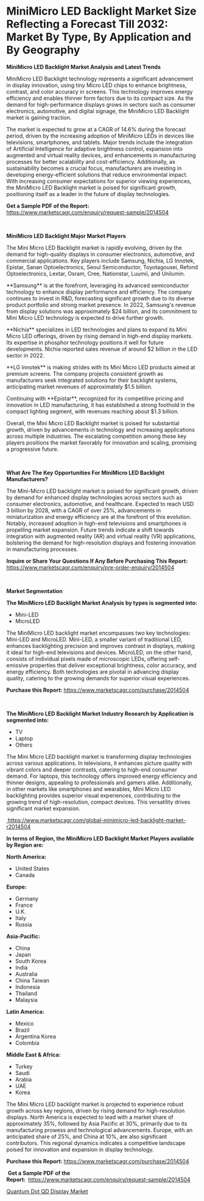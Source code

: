 <p><h1>MiniMicro LED Backlight Market Size Reflecting a Forecast Till 2032: Market By Type, By Application and By Geography</h1></p><p><strong>MiniMicro LED Backlight Market Analysis and Latest Trends</strong></p>
<p><p>MiniMicro LED Backlight technology represents a significant advancement in display innovation, using tiny Micro LED chips to enhance brightness, contrast, and color accuracy in screens. This technology improves energy efficiency and enables thinner form factors due to its compact size. As the demand for high-performance displays grows in sectors such as consumer electronics, automotive, and digital signage, the MiniMicro LED Backlight market is gaining traction.</p><p>The market is expected to grow at a CAGR of 14.6% during the forecast period, driven by the increasing adoption of MiniMicro LEDs in devices like televisions, smartphones, and tablets. Major trends include the integration of Artificial Intelligence for adaptive brightness control, expansion into augmented and virtual reality devices, and enhancements in manufacturing processes for better scalability and cost-efficiency. Additionally, as sustainability becomes a crucial focus, manufacturers are investing in developing energy-efficient solutions that reduce environmental impact. With increasing consumer expectations for superior viewing experiences, the MiniMicro LED Backlight market is poised for significant growth, positioning itself as a leader in the future of display technologies.</p></p>
<p><strong>Get a Sample PDF of the Report:&nbsp;</strong> <a href="https://www.marketscagr.com/enquiry/request-sample/2014504?utm_campaign=1944&utm_medium=2&utm_source=Github&utm_content=ia&utm_term=17012025&utm_id=minimicro-led-backlight">https://www.marketscagr.com/enquiry/request-sample/2014504</a></p>
<p>&nbsp;</p>
<p><strong>MiniMicro LED Backlight Major Market Players</strong></p>
<p><p>The Mini Micro LED Backlight market is rapidly evolving, driven by the demand for high-quality displays in consumer electronics, automotive, and commercial applications. Key players include Samsung, Nichia, LG Innotek, Epistar, Sanan Optoelectronics, Seoul Semiconductor, Toyotagousei, Refond Optoelectronics, Lextar, Osram, Cree, Nationstar, Luumii, and Unilumin.</p><p>**Samsung** is at the forefront, leveraging its advanced semiconductor technology to enhance display performance and efficiency. The company continues to invest in R&D, forecasting significant growth due to its diverse product portfolio and strong market presence. In 2022, Samsung's revenue from display solutions was approximately $24 billion, and its commitment to Mini Micro LED technology is expected to drive further growth.</p><p>**Nichia** specializes in LED technologies and plans to expand its Mini Micro LED offerings, driven by rising demand in high-end display markets. Its expertise in phosphor technology positions it well for future developments. Nichia reported sales revenue of around $2 billion in the LED sector in 2022.</p><p>**LG Innotek** is making strides with its Mini Micro LED products aimed at premium screens. The company projects consistent growth as manufacturers seek integrated solutions for their backlight systems, anticipating market revenues of approximately $1.5 billion.</p><p>Continuing with **Epistar**, recognized for its competitive pricing and innovation in LED manufacturing, it has established a strong foothold in the compact lighting segment, with revenues reaching about $1.3 billion.</p><p>Overall, the Mini Micro LED Backlight market is poised for substantial growth, driven by advancements in technology and increasing applications across multiple industries. The escalating competition among these key players positions the market favorably for innovation and scaling, promising a progressive future.</p></p>
<p>&nbsp;</p>
<p><strong>What Are The Key Opportunities For MiniMicro LED Backlight Manufacturers?</strong></p>
<p><p>The Mini-Micro LED backlight market is poised for significant growth, driven by demand for enhanced display technologies across sectors such as consumer electronics, automotive, and healthcare. Expected to reach USD 3 billion by 2028, with a CAGR of over 25%, advancements in miniaturization and energy efficiency are at the forefront of this evolution. Notably, increased adoption in high-end televisions and smartphones is propelling market expansion. Future trends indicate a shift towards integration with augmented reality (AR) and virtual reality (VR) applications, bolstering the demand for high-resolution displays and fostering innovation in manufacturing processes.</p></p>
<p><strong>Inquire or Share Your Questions If Any Before Purchasing This Report:</strong> <a href="https://www.marketscagr.com/enquiry/pre-order-enquiry/2014504?utm_campaign=1944&utm_medium=2&utm_source=Github&utm_content=ia&utm_term=17012025&utm_id=minimicro-led-backlight">https://www.marketscagr.com/enquiry/pre-order-enquiry/2014504</a></p>
<p>&nbsp;</p>
<p><strong>Market Segmentation</strong></p>
<p><strong>The MiniMicro LED Backlight Market Analysis by types is segmented into:</strong></p>
<p><ul><li>Mini-LED</li><li>MicroLED</li></ul></p>
<p><p>The MiniMicro LED backlight market encompasses two key technologies: Mini-LED and MicroLED. Mini-LED, a smaller variant of traditional LED, enhances backlighting precision and improves contrast in displays, making it ideal for high-end televisions and devices. MicroLED, on the other hand, consists of individual pixels made of microscopic LEDs, offering self-emissive properties that deliver exceptional brightness, color accuracy, and energy efficiency. Both technologies are pivotal in advancing display quality, catering to the growing demands for superior visual experiences.</p></p>
<p><strong>Purchase this Report:&nbsp;</strong><a href="https://www.marketscagr.com/purchase/2014504?utm_campaign=1944&utm_medium=2&utm_source=Github&utm_content=ia&utm_term=17012025&utm_id=minimicro-led-backlight">https://www.marketscagr.com/purchase/2014504</a></p>
<p>&nbsp;</p>
<p><strong>The MiniMicro LED Backlight Market Industry Research by Application is segmented into:</strong></p>
<p><ul><li>TV</li><li>Laptop</li><li>Others</li></ul></p>
<p><p>The Mini Micro LED backlight market is transforming display technologies across various applications. In televisions, it enhances picture quality with vibrant colors and deeper contrasts, catering to high-end consumer demand. For laptops, this technology offers improved energy efficiency and thinner designs, appealing to professionals and gamers alike. Additionally, in other markets like smartphones and wearables, Mini Micro LED backlighting provides superior visual experiences, contributing to the growing trend of high-resolution, compact devices. This versatility drives significant market expansion.</p></p>
<p><a href="https://www.marketscagr.com/global-minimicro-led-backlight-market-r2014504?utm_campaign=1944&utm_medium=2&utm_source=Github&utm_content=ia&utm_term=17012025&utm_id=minimicro-led-backlight">&nbsp;https://www.marketscagr.com/global-minimicro-led-backlight-market-r2014504</a></p>
<p><strong>In terms of Region, the MiniMicro LED Backlight Market Players available by Region are:</strong></p>
<p>
    <p> <strong> North America: </strong>
        <ul>
            <li>United States</li>
            <li>Canada</li>
        </ul>
        </p> 
    <p> <strong> Europe: </strong>
        <ul>
            <li>Germany</li>
            <li>France</li>
            <li>U.K.</li>
            <li>Italy</li>
            <li>Russia</li>
        </ul>
        </p> 
    <p> <strong> Asia-Pacific: </strong>
        <ul>
            <li>China</li>
            <li>Japan</li>
            <li>South Korea</li>
            <li>India</li>
            <li>Australia</li>
            <li>China Taiwan</li>
            <li>Indonesia</li>
            <li>Thailand</li>
            <li>Malaysia</li>
        </ul>
        </p> 
    <p> <strong> Latin America: </strong>
        <ul>
            <li>Mexico</li>
            <li>Brazil</li>
            <li>Argentina Korea</li>
            <li>Colombia</li>
        </ul>
        </p> 
    <p> <strong> Middle East & Africa: </strong>
        <ul>
            <li>Turkey</li>
            <li>Saudi</li>
            <li>Arabia</li>
            <li>UAE</li>
            <li>Korea</li>
        </ul>
    </p>
    </p>
<p><p>The Mini Micro LED backlight market is projected to experience robust growth across key regions, driven by rising demand for high-resolution displays. North America is expected to lead with a market share of approximately 35%, followed by Asia Pacific at 30%, primarily due to its manufacturing prowess and technological advancements. Europe, with an anticipated share of 25%, and China at 10%, are also significant contributors. This regional dynamics indicates a competitive landscape poised for innovation and expansion in display technology.</p></p>
<p><strong>Purchase this Report: </strong><a href="https://www.marketscagr.com/purchase/2014504?utm_campaign=1944&utm_medium=2&utm_source=Github&utm_content=ia&utm_term=17012025&utm_id=minimicro-led-backlight">https://www.marketscagr.com/purchase/2014504</a></p>
<p>&nbsp;<strong>Get a Sample PDF of the Report:&nbsp;&nbsp;</strong><a href="https://www.marketscagr.com/enquiry/request-sample/2014504?utm_campaign=1944&utm_medium=2&utm_source=Github&utm_content=ia&utm_term=17012025&utm_id=minimicro-led-backlight">https://www.marketscagr.com/enquiry/request-sample/2014504</a></p>
<p><strong></strong></p>
<p><p><a href="https://github.com/Chiragrp22/Market-Research-Report-List-7/blob/main/quantum-dot-qd-display-market.md?utm_campaign=1944&utm_medium=2&utm_source=Github&utm_content=ia&utm_term=17012025&utm_id=minimicro-led-backlight">Quantum Dot QD Display Market</a></p></p>